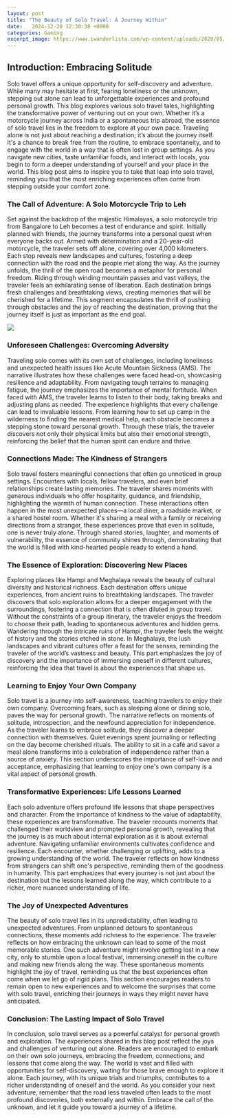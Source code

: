 ```yaml
---
layout: post
title: "The Beauty of Solo Travel: A Journey Within"
date:   2024-12-28 12:30:38 +0000
categories: Gaming
excerpt_image: https://www.iwanderlista.com/wp-content/uploads/2020/05/Travel-Alone-Quotes-2.jpg
---
```


## Introduction: Embracing Solitude
Solo travel offers a unique opportunity for self-discovery and adventure. While many may hesitate at first, fearing loneliness or the unknown, stepping out alone can lead to unforgettable experiences and profound personal growth. This blog explores various solo travel tales, highlighting the transformative power of venturing out on your own. Whether it’s a motorcycle journey across India or a spontaneous trip abroad, the essence of solo travel lies in the freedom to explore at your own pace. 
Traveling alone is not just about reaching a destination; it’s about the journey itself. It's a chance to break free from the routine, to embrace spontaneity, and to engage with the world in a way that is often lost in group settings. As you navigate new cities, taste unfamiliar foods, and interact with locals, you begin to form a deeper understanding of yourself and your place in the world. This blog post aims to inspire you to take that leap into solo travel, reminding you that the most enriching experiences often come from stepping outside your comfort zone.
### The Call of Adventure: A Solo Motorcycle Trip to Leh
Set against the backdrop of the majestic Himalayas, a solo motorcycle trip from Bangalore to Leh becomes a test of endurance and spirit. Initially planned with friends, the journey transforms into a personal quest when everyone backs out. Armed with determination and a 20-year-old motorcycle, the traveler sets off alone, covering over 4,000 kilometers. Each stop reveals new landscapes and cultures, fostering a deep connection with the road and the people met along the way.
As the journey unfolds, the thrill of the open road becomes a metaphor for personal freedom. Riding through winding mountain passes and vast valleys, the traveler feels an exhilarating sense of liberation. Each destination brings fresh challenges and breathtaking views, creating memories that will be cherished for a lifetime. This segment encapsulates the thrill of pushing through obstacles and the joy of reaching the destination, proving that the journey itself is just as important as the end goal.

![](https://www.iwanderlista.com/wp-content/uploads/2020/05/Travel-Alone-Quotes-2.jpg)
### Unforeseen Challenges: Overcoming Adversity
Traveling solo comes with its own set of challenges, including loneliness and unexpected health issues like Acute Mountain Sickness (AMS). The narrative illustrates how these challenges were faced head-on, showcasing resilience and adaptability. From navigating tough terrains to managing fatigue, the journey emphasizes the importance of mental fortitude.
When faced with AMS, the traveler learns to listen to their body, taking breaks and adjusting plans as needed. The experience highlights that every challenge can lead to invaluable lessons. From learning how to set up camp in the wilderness to finding the nearest medical help, each obstacle becomes a stepping stone toward personal growth. Through these trials, the traveler discovers not only their physical limits but also their emotional strength, reinforcing the belief that the human spirit can endure and thrive.
### Connections Made: The Kindness of Strangers
Solo travel fosters meaningful connections that often go unnoticed in group settings. Encounters with locals, fellow travelers, and even brief relationships create lasting memories. The traveler shares moments with generous individuals who offer hospitality, guidance, and friendship, highlighting the warmth of human connection.
These interactions often happen in the most unexpected places—a local diner, a roadside market, or a shared hostel room. Whether it's sharing a meal with a family or receiving directions from a stranger, these experiences prove that even in solitude, one is never truly alone. Through shared stories, laughter, and moments of vulnerability, the essence of community shines through, demonstrating that the world is filled with kind-hearted people ready to extend a hand.
### The Essence of Exploration: Discovering New Places
Exploring places like Hampi and Meghalaya reveals the beauty of cultural diversity and historical richness. Each destination offers unique experiences, from ancient ruins to breathtaking landscapes. The traveler discovers that solo exploration allows for a deeper engagement with the surroundings, fostering a connection that is often diluted in group travel.
Without the constraints of a group itinerary, the traveler enjoys the freedom to choose their path, leading to spontaneous adventures and hidden gems. Wandering through the intricate ruins of Hampi, the traveler feels the weight of history and the stories etched in stone. In Meghalaya, the lush landscapes and vibrant cultures offer a feast for the senses, reminding the traveler of the world’s vastness and beauty. This part emphasizes the joy of discovery and the importance of immersing oneself in different cultures, reinforcing the idea that travel is about the experiences that shape us.
### Learning to Enjoy Your Own Company
Solo travel is a journey into self-awareness, teaching travelers to enjoy their own company. Overcoming fears, such as sleeping alone or dining solo, paves the way for personal growth. The narrative reflects on moments of solitude, introspection, and the newfound appreciation for independence.
As the traveler learns to embrace solitude, they discover a deeper connection with themselves. Quiet evenings spent journaling or reflecting on the day become cherished rituals. The ability to sit in a café and savor a meal alone transforms into a celebration of independence rather than a source of anxiety. This section underscores the importance of self-love and acceptance, emphasizing that learning to enjoy one's own company is a vital aspect of personal growth.
### Transformative Experiences: Life Lessons Learned
Each solo adventure offers profound life lessons that shape perspectives and character. From the importance of kindness to the value of adaptability, these experiences are transformative. The traveler recounts moments that challenged their worldview and prompted personal growth, revealing that the journey is as much about internal exploration as it is about external adventure.
Navigating unfamiliar environments cultivates confidence and resilience. Each encounter, whether challenging or uplifting, adds to a growing understanding of the world. The traveler reflects on how kindness from strangers can shift one's perspective, reminding them of the goodness in humanity. This part emphasizes that every journey is not just about the destination but the lessons learned along the way, which contribute to a richer, more nuanced understanding of life.
### The Joy of Unexpected Adventures
The beauty of solo travel lies in its unpredictability, often leading to unexpected adventures. From unplanned detours to spontaneous connections, these moments add richness to the experience. The traveler reflects on how embracing the unknown can lead to some of the most memorable stories.
One such adventure might involve getting lost in a new city, only to stumble upon a local festival, immersing oneself in the culture and making new friends along the way. These spontaneous moments highlight the joy of travel, reminding us that the best experiences often come when we let go of rigid plans. This section encourages readers to remain open to new experiences and to welcome the surprises that come with solo travel, enriching their journeys in ways they might never have anticipated.
### Conclusion: The Lasting Impact of Solo Travel
In conclusion, solo travel serves as a powerful catalyst for personal growth and exploration. The experiences shared in this blog post reflect the joys and challenges of venturing out alone. Readers are encouraged to embark on their own solo journeys, embracing the freedom, connections, and lessons that come along the way.
The world is vast and filled with opportunities for self-discovery, waiting for those brave enough to explore it alone. Each journey, with its unique trials and triumphs, contributes to a richer understanding of oneself and the world. As you consider your next adventure, remember that the road less traveled often leads to the most profound discoveries, both externally and within. Embrace the call of the unknown, and let it guide you toward a journey of a lifetime.
